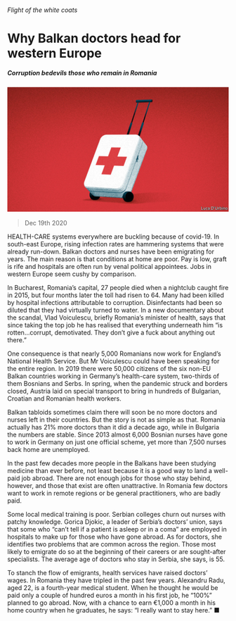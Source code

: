 ###### Flight of the white coats

# Why Balkan doctors head for western Europe 

##### Corruption bedevils those who remain in Romania 

![image](images/20201219_EUD001_0.jpg) 

> Dec 19th 2020 


HEALTH-CARE systems everywhere are buckling because of covid-19. In south-east Europe, rising infection rates are hammering systems that were already run-down. Balkan doctors and nurses have been emigrating for years. The main reason is that conditions at home are poor. Pay is low, graft is rife and hospitals are often run by venal political appointees. Jobs in western Europe seem cushy by comparison.


In Bucharest, Romania’s capital, 27 people died when a nightclub caught fire in 2015, but four months later the toll had risen to 64. Many had been killed by hospital infections attributable to corruption. Disinfectants had been so diluted that they had virtually turned to water. In a new documentary about the scandal, Vlad Voiculescu, briefly Romania’s minister of health, says that since taking the top job he has realised that everything underneath him “is rotten…corrupt, demotivated. They don’t give a fuck about anything out there.”



One consequence is that nearly 5,000 Romanians now work for England’s National Health Service. But Mr Voiculescu could have been speaking for the entire region. In 2019 there were 50,000 citizens of the six non-EU Balkan countries working in Germany’s health-care system, two-thirds of them Bosnians and Serbs. In spring, when the pandemic struck and borders closed, Austria laid on special transport to bring in hundreds of Bulgarian, Croatian and Romanian health workers.


Balkan tabloids sometimes claim there will soon be no more doctors and nurses left in their countries. But the story is not as simple as that. Romania actually has 21% more doctors than it did a decade ago, while in Bulgaria the numbers are stable. Since 2013 almost 6,000 Bosnian nurses have gone to work in Germany on just one official scheme, yet more than 7,500 nurses back home are unemployed.


In the past few decades more people in the Balkans have been studying medicine than ever before, not least because it is a good way to land a well-paid job abroad. There are not enough jobs for those who stay behind, however, and those that exist are often unattractive. In Romania few doctors want to work in remote regions or be general practitioners, who are badly paid.


Some local medical training is poor. Serbian colleges churn out nurses with patchy knowledge. Gorica Djokic, a leader of Serbia’s doctors’ union, says that some who “can’t tell if a patient is asleep or in a coma” are employed in hospitals to make up for those who have gone abroad. As for doctors, she identifies two problems that are common across the region. Those most likely to emigrate do so at the beginning of their careers or are sought-after specialists. The average age of doctors who stay in Serbia, she says, is 55.


To stanch the flow of emigrants, health services have raised doctors’ wages. In Romania they have tripled in the past few years. Alexandru Radu, aged 22, is a fourth-year medical student. When he thought he would be paid only a couple of hundred euros a month in his first job, he “100%” planned to go abroad. Now, with a chance to earn €1,000 a month in his home country when he graduates, he says: “I really want to stay here.” ■

